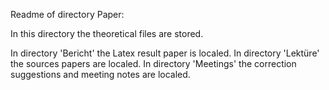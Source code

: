 Readme of directory Paper:

In this directory the theoretical files are stored.

In directory 'Bericht' the Latex result paper is localed.
In directory 'Lektüre' the sources papers are localed.
In directory 'Meetings' the correction suggestions and meeting notes are localed.